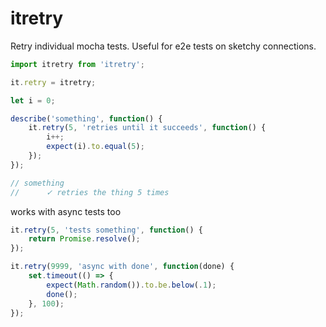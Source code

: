 # itretry
Retry individual mocha tests. Useful for e2e tests on sketchy connections.

```js
import itretry from 'itretry';

it.retry = itretry;

let i = 0;

describe('something', function() {
    it.retry(5, 'retries until it succeeds', function() {
        i++;
        expect(i).to.equal(5);
    });
});

// something
//      ✓ retries the thing 5 times
```

works with async tests too

```js
it.retry(5, 'tests something', function() {
    return Promise.resolve();
});

it.retry(9999, 'async with done', function(done) {
    set.timeout(() => {
        expect(Math.random()).to.be.below(.1);
        done();
    }, 100);
});
```
